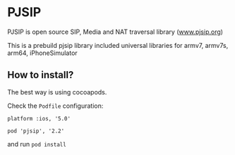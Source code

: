 
PJSIP
=====

PJSIP is open source SIP, Media and NAT traversal library (www.pjsip.org)

This is a prebuild pjsip library included universal libraries for armv7, armv7s, arm64, iPhoneSimulator


How to install?
---------------

The best way is using cocoapods.

Check the `Podfile` configuration:
```
platform :ios, '5.0'

pod 'pjsip', '2.2'
```
and run `pod install`
